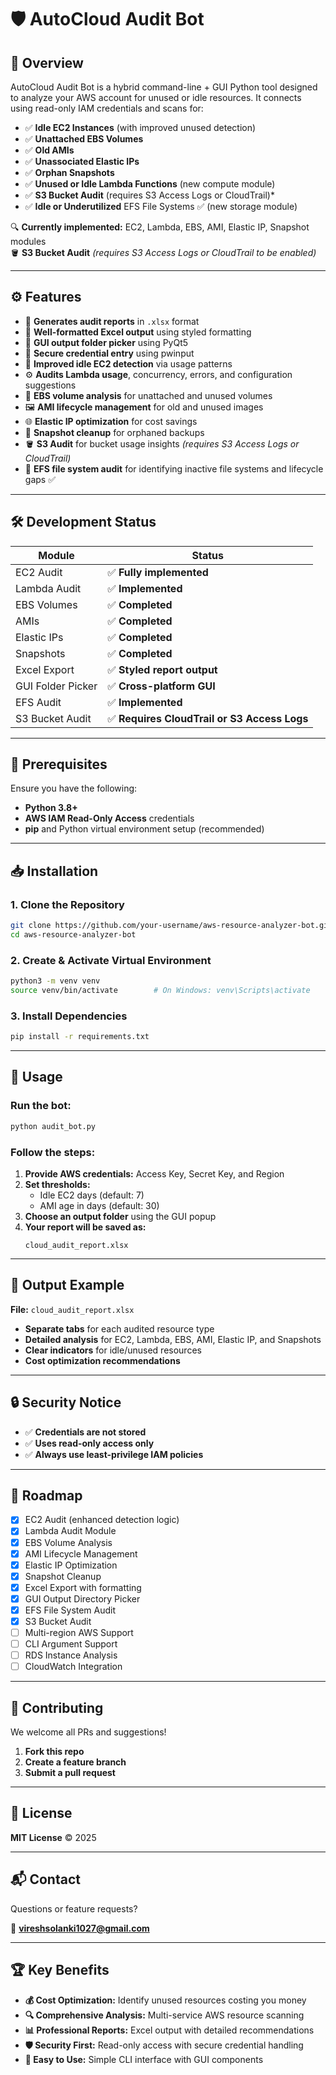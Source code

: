    # 🛡️ AutoCloud Audit Bot

   ## 📌 Overview

   AutoCloud Audit Bot is a hybrid command-line + GUI Python tool designed to analyze your AWS account for unused or idle resources. It connects using read-only IAM credentials and scans for:

   - ✅ **Idle EC2 Instances** (with improved unused detection)
   - ✅ **Unattached EBS Volumes**
   - ✅ **Old AMIs**
   - ✅ **Unassociated Elastic IPs**
   - ✅ **Orphan Snapshots**
   - ✅ **Unused or Idle Lambda Functions** (new compute module)
   - ✅ **S3 Bucket Audit** (requires S3 Access Logs or CloudTrail)*
   - ✅ **Idle or Underutilized** EFS File Systems ✅ (new storage module)



   🔍 **Currently implemented:** EC2, Lambda, EBS, AMI, Elastic IP, Snapshot modules  
   🪣 **S3 Bucket Audit** *(requires S3 Access Logs or CloudTrail to be enabled)*

   ---

   ## ⚙️ Features

   - 📆 **Generates audit reports** in `.xlsx` format
   - 🎨 **Well-formatted Excel output** using styled formatting
   - 📁 **GUI output folder picker** using PyQt5
   - 🔐 **Secure credential entry** using pwinput
   - 🧠 **Improved idle EC2 detection** via usage patterns
   - ⚙️ **Audits Lambda usage**, concurrency, errors, and configuration suggestions
   - 💾 **EBS volume analysis** for unattached and unused volumes
   - 🖼️ **AMI lifecycle management** for old and unused images
   - 🌐 **Elastic IP optimization** for cost savings
   - 📸 **Snapshot cleanup** for orphaned backups
   - 🪣 **S3 Audit** for bucket usage insights *(requires S3 Access Logs or CloudTrail)*
   - 📂 **EFS file system audit** for identifying inactive file systems and lifecycle gaps ✅



   ---

   ## 🛠️ Development Status

   | Module                  | Status                                    |
   |-------------------------|-------------------------------------------|
   | EC2 Audit               | ✅ **Fully implemented**                  |
   | Lambda Audit            | ✅ **Implemented**                        |
   | EBS Volumes             | ✅ **Completed**                          |
   | AMIs                    | ✅ **Completed**                          |
   | Elastic IPs             | ✅ **Completed**                          |
   | Snapshots               | ✅ **Completed**                          |
   | Excel Export            | ✅ **Styled report output**               |
   | GUI Folder Picker       | ✅ **Cross-platform GUI**                 |
   | EFS Audit               | ✅ **Implemented**                        |
   | S3 Bucket Audit         | ✅ **Requires CloudTrail or S3 Access Logs** |


   ---

   ## 🧰 Prerequisites

   Ensure you have the following:

   - **Python 3.8+**
   - **AWS IAM Read-Only Access** credentials
   - **pip** and Python virtual environment setup (recommended)

   ---

   ## 📥 Installation

   ### 1. Clone the Repository
   ```bash
   git clone https://github.com/your-username/aws-resource-analyzer-bot.git
   cd aws-resource-analyzer-bot
   ```

   ### 2. Create & Activate Virtual Environment
   ```bash
   python3 -m venv venv
   source venv/bin/activate        # On Windows: venv\Scripts\activate
   ```

   ### 3. Install Dependencies
   ```bash
   pip install -r requirements.txt
   ```

   ---

   ## 🚀 Usage

   ### Run the bot:
   ```bash
   python audit_bot.py
   ```

   ### Follow the steps:

   1. **Provide AWS credentials:** Access Key, Secret Key, and Region
   2. **Set thresholds:**
      - Idle EC2 days (default: 7)
      - AMI age in days (default: 30)
   3. **Choose an output folder** using the GUI popup
   4. **Your report will be saved as:**
      ```
      cloud_audit_report.xlsx
      ```

   ---

   ## 📂 Output Example

   **File:** `cloud_audit_report.xlsx`

   - **Separate tabs** for each audited resource type
   - **Detailed analysis** for EC2, Lambda, EBS, AMI, Elastic IP, and Snapshots
   - **Clear indicators** for idle/unused resources
   - **Cost optimization recommendations**

   ---

   ## 🔒 Security Notice

   - ✅ **Credentials are not stored**
   - ✅ **Uses read-only access only**
   - ✅ **Always use least-privilege IAM policies**

   ---

   ## 🧭 Roadmap

   - [x] EC2 Audit (enhanced detection logic)
   - [x] Lambda Audit Module
   - [x] EBS Volume Analysis
   - [x] AMI Lifecycle Management
   - [x] Elastic IP Optimization
   - [x] Snapshot Cleanup
   - [x] Excel Export with formatting
   - [x] GUI Output Directory Picker
   - [x] EFS File System Audit
   - [x] S3 Bucket Audit 
   - [ ] Multi-region AWS Support
   - [ ] CLI Argument Support
   - [ ] RDS Instance Analysis
   - [ ] CloudWatch Integration

   ---

   ## 🤝 Contributing

   We welcome all PRs and suggestions!

   1. **Fork this repo**
   2. **Create a feature branch**
   3. **Submit a pull request**

   ---

   ## 📜 License

   **MIT License** © 2025

   ---

   ## 📬 Contact

   Questions or feature requests?

   📧 **vireshsolanki1027@gmail.com**

   ---

   ## 🏆 Key Benefits

   - **💰 Cost Optimization:** Identify unused resources costing you money
   - **🔍 Comprehensive Analysis:** Multi-service AWS resource scanning
   - **📊 Professional Reports:** Excel output with detailed recommendations
   - **🛡️ Security First:** Read-only access with secure credential handling
   - **🎯 Easy to Use:** Simple CLI interface with GUI components